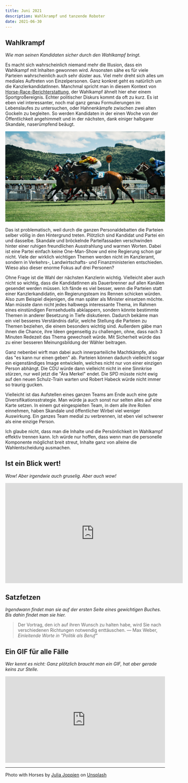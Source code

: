 ```yaml
---
title: Juni 2021
description: Wahlkrampf und tanzende Roboter
date: 2021-06-30
---
```


<!-- # Der Neuigkeitenbrief

**Schau mal:** **[Gibt's auch in ein bisschen schöner, einfach mal hier klicken.](https://www.jasperanders.xyz/2021/06/)** -->

## Wahlkrampf

_Wie man seinen Kandidaten sicher durch den Wahlkampf bringt._

Es macht sich wahrscheinlich niemand mehr die Illusion, dass ein Wahlkampf mit Inhalten gewonnen wird. Ansonsten sähe es für viele Parteien wahrscheinlich auch sehr düster aus. Viel mehr dreht sich alles um mediales Auftreten von Einzelpersonen. Ganz konkret geht es natürlich um die KanzlerkandidatInnen. Manchmal spricht man in diesem Kontext von [Horse-Race-Berichterstattung](https://de.wikipedia.org/wiki/Horse-Race-Berichterstattung), der Wahlkampf ähnelt hier eher einem Sportgroßereignis. Echter politischer Diskurs kommt da oft zu kurz. Es ist eben viel interessanter, noch mal ganz genau Formulierungen im Lebenslaufes zu untersuchen, oder Hahnenkämpfe zwischen zwei alten Gockeln zu begleiten. So werden Kandidaten in der einen Woche von der Öffentlichkeit angehimmelt und in der nächsten, dank einiger halbgarer Skandale, naserümpfend beäugt.

![Armin Laschet und Olaf Scholz](./01.jpg)

Das ist problematisch, weil durch die ganzen Personaldebatten die Parteien selber völlig in den Hintergrund treten. Plötzlich sind Kandidat und Partei ein und dasselbe. Skandale und bröckelnde Parteifassaden verschwinden hinter einer ruhigen freundlichen Ausstrahlung und warmen Worten. Dabei ist eine Partei einfach keine One-Man-Show und eine Regierung schon gar nicht. Viele der wirklich wichtigen Themen werden nicht im Kanzleramt, sondern in Verkehrs-, Landwirtschafts- und Finanzministerien entschieden. Wieso also dieser enorme Fokus auf drei Personen?

Ohne Frage ist die Wahl der nächsten Kanzlerin wichtig. Vielleicht aber auch nicht so wichtig, dass die KandidatInnen als Dauerbrenner auf allen Kanälen gesendet werden müssen. Ich fände es viel besser, wenn die Parteien statt einer Kanzlerkandidatin, ein Regierungsteam ins Rennen schicken würden. Also zum Beispiel diejenigen, die man später als Minister einsetzen möchte. Man müsste dann nicht jedes halbwegs interessante Thema, im Rahmen eines einstündigen Fernsehduells abklappern, sondern könnte bestimmte Themen in anderer Besetzung in Tiefe diskutieren. Dadurch bekäme man ein viel besseres Verständnis dafür, welche Stellung die Parteien zu Themen beziehen, die einem besonders wichtig sind. Außerdem gäbe man ihnen die Chance, ihre Ideen gegenseitig zu challengen, ohne, dass nach 3 Minuten Redezeit das Thema gewechselt würde. Mit Sicherheit würde das zu einer besseren Meinungsbildung der Wähler beitragen.

Ganz nebenbei wirft man dabei auch innerparteiliche Machtkämpfe, also das "es kann nur einen geben" ab. Parteien können dadurch vielleicht sogar ein eigenständiges Image entwickeln, welches nicht nur von einer einzigen Person abhängt. Die CDU würde dann vielleicht nicht in eine Sinnkrise stürzen, nur weil jetzt die "Ära Merkel" endet. Die SPD müsste nicht ewig auf den neuen Schulz-Train warten und Robert Habeck würde nicht immer so traurig gucken.

Vielleicht ist das Aufstellen eines ganzen Teams am Ende auch eine gute Diversifikationsstrategie. Man würde ja auch sonst nur selten alles auf eine Karte setzen. In einem gut eingespielten Team, in dem alle ihre Rollen einnehmen, haben Skandale und öffentlicher Wirbel viel weniger Auswirkung. Ein ganzes Team medial zu verbrennen, ist eben viel schwerer als eine einzige Person.

Ich glaube nicht, dass man die Inhalte und die Persönlichkeit im Wahlkampf effektiv trennen kann. Ich würde nur hoffen, dass wenn man die personelle Komponente möglichst breit streut, Inhalte ganz von alleine die Wahlentscheidung ausmachen.

## Ist ein Blick wert!

_Wow! Aber irgendwie auch gruselig. Aber auch wow!_

<iframe width="560" height="315" src="https://www.youtube-nocookie.com/embed/7atZfX85nd4" title="YouTube video player" frameborder="0" allow="accelerometer; autoplay; clipboard-write; encrypted-media; gyroscope; picture-in-picture" allowfullscreen></iframe>

## Satzfetzen

_Irgendwann findet man sie auf der ersten Seite eines gewichtigen Buches. Bis dahin findet man sie hier._

> Der Vortrag, den ich auf ihren Wunsch zu halten habe, wird Sie nach verschiedenen Richtungen notwendig enttäuschen.
> — Max Weber, _Einleitende Worte in "Politik als Beruf"_

## Ein GIF für alle Fälle

_Wer kennt es nicht: Ganz plötzlich braucht man ein GIF, hat aber gerade keins zur Stelle._

<div style="width:100%;height:0;padding-bottom:54%;position:relative;"><iframe src="https://giphy.com/embed/fhAwk4DnqNgw8" width="100%" height="100%" style="position:absolute" frameBorder="0" class="giphy-embed" allowFullScreen></iframe></div>

---

Photo with Horses by <a href="https://unsplash.com/@shots_of_aspartame?utm_source=unsplash&utm_medium=referral&utm_content=creditCopyText">Julia Joppien</a> on <a href="https://unsplash.com/s/photos/horse-race?utm_source=unsplash&utm_medium=referral&utm_content=creditCopyText">Unsplash</a>
